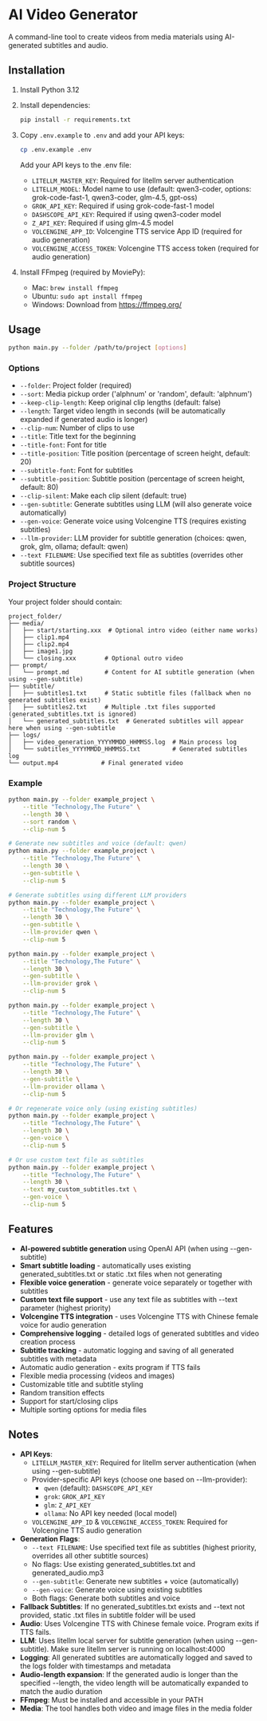 # AI Video Generator

A command-line tool to create videos from media materials using AI-generated subtitles and audio.

## Installation

1. Install Python 3.12
2. Install dependencies:
   ```bash
   pip install -r requirements.txt
   ```

3. Copy `.env.example` to `.env` and add your API keys:
   ```bash
   cp .env.example .env
   ```

   Add your API keys to the .env file:
   - `LITELLM_MASTER_KEY`: Required for litellm server authentication
   - `LITELLM_MODEL`: Model name to use (default: qwen3-coder, options: grok-code-fast-1, qwen3-coder, glm-4.5, gpt-oss)
   - `GROK_API_KEY`: Required if using grok-code-fast-1 model
   - `DASHSCOPE_API_KEY`: Required if using qwen3-coder model
   - `Z_API_KEY`: Required if using glm-4.5 model
   - `VOLCENGINE_APP_ID`: Volcengine TTS service App ID (required for audio generation)
   - `VOLCENGINE_ACCESS_TOKEN`: Volcengine TTS access token (required for audio generation)

4. Install FFmpeg (required by MoviePy):
   - Mac: `brew install ffmpeg`
   - Ubuntu: `sudo apt install ffmpeg`
   - Windows: Download from https://ffmpeg.org/

## Usage

```bash
python main.py --folder /path/to/project [options]
```

### Options

- `--folder`: Project folder (required)
- `--sort`: Media pickup order ('alphnum' or 'random', default: 'alphnum')
- `--keep-clip-length`: Keep original clip lengths (default: false)
- `--length`: Target video length in seconds (will be automatically expanded if generated audio is longer)
- `--clip-num`: Number of clips to use
- `--title`: Title text for the beginning
- `--title-font`: Font for title
- `--title-position`: Title position (percentage of screen height, default: 20)
- `--subtitle-font`: Font for subtitles
- `--subtitle-position`: Subtitle position (percentage of screen height, default: 80)
- `--clip-silent`: Make each clip silent (default: true)
- `--gen-subtitle`: Generate subtitles using LLM (will also generate voice automatically)
- `--gen-voice`: Generate voice using Volcengine TTS (requires existing subtitles)
- `--llm-provider`: LLM provider for subtitle generation (choices: qwen, grok, glm, ollama; default: qwen)
- `--text FILENAME`: Use specified text file as subtitles (overrides other subtitle sources)

### Project Structure

Your project folder should contain:

```
project_folder/
├── media/
│   ├── start/starting.xxx  # Optional intro video (either name works)
│   ├── clip1.mp4
│   ├── clip2.mp4
│   ├── image1.jpg
│   └── closing.xxx        # Optional outro video
├── prompt/
│   └── prompt.md          # Content for AI subtitle generation (when using --gen-subtitle)
├── subtitle/
│   ├── subtitles1.txt     # Static subtitle files (fallback when no generated subtitles exist)
│   ├── subtitles2.txt     # Multiple .txt files supported (generated_subtitles.txt is ignored)
│   └── generated_subtitles.txt  # Generated subtitles will appear here when using --gen-subtitle
├── logs/
│   ├── video_generation_YYYYMMDD_HHMMSS.log  # Main process log
│   └── subtitles_YYYYMMDD_HHMMSS.txt         # Generated subtitles log
└── output.mp4            # Final generated video
```

### Example

```bash
python main.py --folder example_project \
    --title "Technology,The Future" \
    --length 30 \
    --sort random \
    --clip-num 5

# Generate new subtitles and voice (default: qwen)
python main.py --folder example_project \
    --title "Technology,The Future" \
    --length 30 \
    --gen-subtitle \
    --clip-num 5

# Generate subtitles using different LLM providers
python main.py --folder example_project \
    --title "Technology,The Future" \
    --length 30 \
    --gen-subtitle \
    --llm-provider qwen \
    --clip-num 5

python main.py --folder example_project \
    --title "Technology,The Future" \
    --length 30 \
    --gen-subtitle \
    --llm-provider grok \
    --clip-num 5

python main.py --folder example_project \
    --title "Technology,The Future" \
    --length 30 \
    --gen-subtitle \
    --llm-provider glm \
    --clip-num 5

python main.py --folder example_project \
    --title "Technology,The Future" \
    --length 30 \
    --gen-subtitle \
    --llm-provider ollama \
    --clip-num 5

# Or regenerate voice only (using existing subtitles)
python main.py --folder example_project \
    --title "Technology,The Future" \
    --length 30 \
    --gen-voice \
    --clip-num 5

# Or use custom text file as subtitles
python main.py --folder example_project \
    --title "Technology,The Future" \
    --length 30 \
    --text my_custom_subtitles.txt \
    --gen-voice \
    --clip-num 5
```

## Features

- **AI-powered subtitle generation** using OpenAI API (when using --gen-subtitle)
- **Smart subtitle loading** - automatically uses existing generated_subtitles.txt or static .txt files when not generating
- **Flexible voice generation** - generate voice separately or together with subtitles
- **Custom text file support** - use any text file as subtitles with --text parameter (highest priority)
- **Volcengine TTS integration** - uses Volcengine TTS with Chinese female voice for audio generation
- **Comprehensive logging** - detailed logs of generated subtitles and video creation process
- **Subtitle tracking** - automatic logging and saving of all generated subtitles with metadata
- Automatic audio generation - exits program if TTS fails
- Flexible media processing (videos and images)
- Customizable title and subtitle styling
- Random transition effects
- Support for start/closing clips
- Multiple sorting options for media files

## Notes

- **API Keys**:
  - `LITELLM_MASTER_KEY`: Required for litellm server authentication (when using --gen-subtitle)
  - Provider-specific API keys (choose one based on --llm-provider):
    - `qwen` (default): `DASHSCOPE_API_KEY`
    - `grok`: `GROK_API_KEY`
    - `glm`: `Z_API_KEY`
    - `ollama`: No API key needed (local model)
  - `VOLCENGINE_APP_ID` & `VOLCENGINE_ACCESS_TOKEN`: Required for Volcengine TTS audio generation
- **Generation Flags**:
  - `--text FILENAME`: Use specified text file as subtitles (highest priority, overrides all other subtitle sources)
  - No flags: Use existing generated_subtitles.txt and generated_audio.mp3
  - `--gen-subtitle`: Generate new subtitles + voice (automatically)
  - `--gen-voice`: Generate voice using existing subtitles
  - Both flags: Generate both subtitles and voice
- **Fallback Subtitles**: If no generated_subtitles.txt exists and --text not provided, static .txt files in subtitle folder will be used
- **Audio**: Uses Volcengine TTS with Chinese female voice. Program exits if TTS fails.
- **LLM**: Uses litellm local server for subtitle generation (when using --gen-subtitle). Make sure litellm server is running on localhost:4000
- **Logging**: All generated subtitles are automatically logged and saved to the logs folder with timestamps and metadata
- **Audio-length expansion**: If the generated audio is longer than the specified --length, the video length will be automatically expanded to match the audio duration
- **FFmpeg**: Must be installed and accessible in your PATH
- **Media**: The tool handles both video and image files in the media folder
